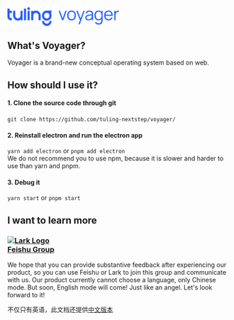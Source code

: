 <img src="README/tuling_voyager.png" width="50%" height="50%">

## What's Voyager?
Voyager is a brand-new conceptual operating system based on web.
## How should I use it?
#### 1. Clone the source code through git
   `git clone https://github.com/tuling-nextstep/voyager/`
#### 2. Reinstall electron and run the electron app  
   `yarn add electron` or `pnpm add electron`  
   We do not recommend you to use npm, because it is slower and harder to use than yarn and pnpm.
#### 3. Debug it
   `yarn start` or `pnpm start`
## I want to learn more
### [<img src="http://xctmit.fun/lark.png" alt="Lark Logo" width="24px" height="24px"><div>Feishu Group</div>](https://applink.feishu.cn/client/chat/chatter/add_by_link?link_token=21drce32-eb2f-4250-9f44-3f3a9ccc60e5)
We hope that you can provide substantive feedback after experiencing our product, so you can use Feishu or Lark to join this group and communicate with us.
Our product currently cannot choose a language, only Chinese mode.
But soon, English mode will come! Just like an angel. Let's look forward to it!
  
不仅只有英语，此文档还提供[中文版本](README/ZH_CN.md)
